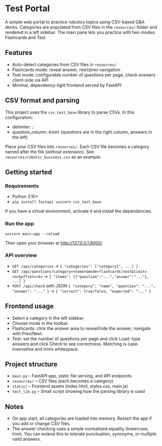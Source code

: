 # Test Portal

A simple web portal to practice robotics topics using CSV-based Q&A decks. Categories are populated from CSV files in the `resources/` folder and rendered in a left sidebar. The main pane lets you practice with two modes: Flashcards and Test.

## Features
- Auto-detect categories from CSV files in `resources/`
- Flashcards mode: reveal answer, next/prev navigation
- Test mode: configurable number of questions per page, check answers client-side via API
- Minimal, dependency-light frontend served by FastAPI

## CSV format and parsing
This project uses the `csv_test_base` library to parse CSVs. In this configuration:
- delimiter: `;`
- question_column: `RIGHT` (questions are in the right column, answers in the left)

Place your CSV files into `resources/`. Each CSV file becomes a category named after the file (without extension). See `resources/robotic_business.csv` as an example.

## Getting started
### Requirements
- Python 3.10+
- `pip install fastapi uvicorn csv_test_base`

If you have a virtual environment, activate it and install the dependencies.

### Run the app
```
uvicorn main:app --reload
```
Then open your browser at http://127.0.0.1:8000/

### API overview
- `GET /api/categories` -> `{ "categories": ["category1", ...] }`
- `GET /api/questions?category=<name>&mode=flashcards|test&limit=<n>&offset=<k>` -> `{ "items": [{"question":"...","answer":"..."}, ...] }`
- `POST /api/check` with JSON `{ "category": "name", "question": "...", "answer": "..." }` -> `{ "correct": true/false, "expected": "..." }`

## Frontend usage
- Select a category in the left sidebar.
- Choose mode in the toolbar.
- Flashcards: click the answer area to reveal/hide the answer; navigate with Prev/Next.
- Test: set the number of questions per page and click Load; type answers and click Check to see correctness. Matching is case-insensitive and trims whitespace.

## Project structure
- `main.py` – FastAPI app, static file serving, and API endpoints
- `resources/` – CSV files (each becomes a category)
- `static/` – Frontend assets (index.html, styles.css, main.js)
- `test_lib.py` – Small script showing how the parsing library is used

## Notes
- On app start, all categories are loaded into memory. Restart the app if you add or change CSV files.
- The answer checking uses a simple normalized equality (lowercase, trim). You can extend this to tolerate punctuation, synonyms, or multiple valid answers.
